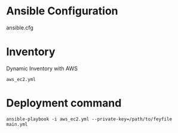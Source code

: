 # Ansible Configuration
ansible.cfg

# Inventory
Dynamic Inventory with AWS
```
aws_ec2.yml
```

# Deployment command

```
ansible-playbook -i aws_ec2.yml --private-key=/path/to/feyfile main.yml
```
